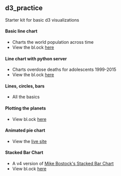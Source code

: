 ## d3_practice
Starter kit for basic d3 visualizations

#### Basic line chart
*  Charts the world population across time
* View the bl.ock [here](https://bl.ocks.org/mell0kat/a1767105a12b71aa4e795c42d6b6dd57)
#### Line chart with python server
* Charts overdose deaths for adolescents 1999-2015
* View the bl.ock [here](https://bl.ocks.org/mell0kat/81aff3fb2a464cd85663266d3767066c/e86d98d19f031136c323a26ca2a5597da97593de) 
#### Lines, circles, bars
* All the basics
#### Plotting the planets
* View bl.ock [here](https://bl.ocks.org/mell0kat/92915d4dcbe6374c37a3ecb0694ff0b7)
#### Animated pie chart
* View the [live site](earthtobetsy.info)
#### Stacked Bar Chart
* A v4 version of [Mike Bostock's Stacked Bar Chart](https://bl.ocks.org/mbostock/1134768)
* View bl.ock [here](https://bl.ocks.org/mell0kat/33803ef68aa3b7f1e4d26b83d4a3deb0/d2b94451a88da61b8680b63d0274b69757455e4c)

